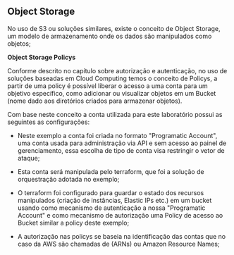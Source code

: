 ## Object Storage

No uso de S3 ou soluções similares, existe o conceito de Object Storage, um modelo de armazenamento onde os dados são manipulados como objetos;

**Object Storage Policys**

Conforme descrito no capítulo sobre autorização e autenticação, no uso de soluções baseadas em Cloud Computing temos o conceito de Policys,  a partir de uma policy é possível liberar o acesso a uma conta para um objetivo específico, como adicionar ou visualizar objetos em um Bucket (nome dado aos diretórios criados para armazenar objetos).

Com base neste conceito a conta utilizada para este laboratório possui as seguintes as configurações:


- Neste exemplo a conta foi criada no formato "Programatic Account", uma conta usada para administração via API e sem acesso ao painel de gerenciamento, essa escolha de tipo de conta visa restringir o vetor de ataque;

- Esta conta será manipulada pelo terraform, que foi a solução de orquestração adotada no exemplo;

- O terraform foi configurado para guardar o estado dos recursos manipulados (criação de instâncias, Elastic IPs etc.) em um bucket usando como mecanismo de autenticação a nossa "Programatic Account" e como mecanismo de autorização uma Policy de acesso ao Bucket similar a policy deste exemplo;

- A autorização nas policys se baseia na identificação das contas que no caso da AWS são chamadas de  (ARNs) ou Amazon Resource Names;